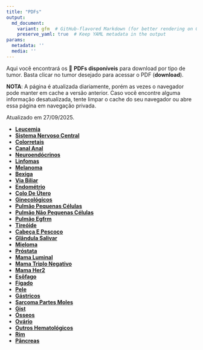 ```yaml
---
title: "PDFs"
output: 
  md_document:
    variant: gfm  # GitHub-flavored Markdown (for better rendering on GitHub)
    preserve_yaml: true  # Keep YAML metadata in the output
params:
  metadata: ''
  media: ''
---
```


<script async src="https://scripts.simpleanalyticscdn.com/latest.js"></script>

Aqui você encontrará os 📝 **PDFs disponíveis** para download por tipo
de tumor. Basta clicar no tumor desejado para acessar o PDF
(**download**).

**NOTA**: A página é atualizada diariamente, porém as vezes o navegador
pode manter em cache a versão anterior. Caso você encontre alguma
informação desatualizada, tente limpar o cache do seu navegador ou abre
essa página em navegação privada.

Atualizado em 27/09/2025.

- [**Leucemia**](https://coeoralmeds-e768.restdb.io/media/68d773930d20f725000140ec?download=true)
- [**Sistema Nervoso
  Central**](https://coeoralmeds-e768.restdb.io/media/68d773940d20f725000140ef?download=true)
- [**Colorretais**](https://coeoralmeds-e768.restdb.io/media/68d773970d20f725000140f4?download=true)
- [**Canal
  Anal**](https://coeoralmeds-e768.restdb.io/media/68d773990d20f725000140f6?download=true)
- [**Neuroendócrinos**](https://coeoralmeds-e768.restdb.io/media/68d7739b0d20f725000140f9?download=true)
- [**Linfomas**](https://coeoralmeds-e768.restdb.io/media/68d7739d0d20f725000140fb?download=true)
- [**Melanoma**](https://coeoralmeds-e768.restdb.io/media/68d7739e0d20f725000140fd?download=true)
- [**Bexiga**](https://coeoralmeds-e768.restdb.io/media/68d773a00d20f725000140fe?download=true)
- [**Via
  Biliar**](https://coeoralmeds-e768.restdb.io/media/68d773a10d20f72500014100?download=true)
- [**Endométrio**](https://coeoralmeds-e768.restdb.io/media/68d773a30d20f72500014102?download=true)
- [**Colo De
  Útero**](https://coeoralmeds-e768.restdb.io/media/68d773a40d20f72500014104?download=true)
- [**Ginecológicos**](https://coeoralmeds-e768.restdb.io/media/68d773a60d20f72500014106?download=true)
- [**Pulmão Pequenas
  Células**](https://coeoralmeds-e768.restdb.io/media/68d773a80d20f72500014108?download=true)
- [**Pulmão Não Pequenas
  Células**](https://coeoralmeds-e768.restdb.io/media/68d773a90d20f7250001410a?download=true)
- [**Pulmão
  Egfrm**](https://coeoralmeds-e768.restdb.io/media/68d773ab0d20f7250001410c?download=true)
- [**Tireóide**](https://coeoralmeds-e768.restdb.io/media/68d773ae0d20f72500014110?download=true)
- [**Cabeça E
  Pescoço**](https://coeoralmeds-e768.restdb.io/media/68d773af0d20f72500014112?download=true)
- [**Glândula
  Salivar**](https://coeoralmeds-e768.restdb.io/media/68d773b10d20f72500014114?download=true)
- [**Mieloma**](https://coeoralmeds-e768.restdb.io/media/68d773b20d20f72500014116?download=true)
- [**Próstata**](https://coeoralmeds-e768.restdb.io/media/68d773b40d20f72500014118?download=true)
- [**Mama
  Luminal**](https://coeoralmeds-e768.restdb.io/media/68d773b80d20f7250001411d?download=true)
- [**Mama Triplo
  Negativo**](https://coeoralmeds-e768.restdb.io/media/68d773b90d20f7250001411f?download=true)
- [**Mama
  Her2**](https://coeoralmeds-e768.restdb.io/media/68d773bb0d20f72500014120?download=true)
- [**Esôfago**](https://coeoralmeds-e768.restdb.io/media/68d773bc0d20f72500014122?download=true)
- [**Fígado**](https://coeoralmeds-e768.restdb.io/media/68d773be0d20f72500014124?download=true)
- [**Pele**](https://coeoralmeds-e768.restdb.io/media/68d773bf0d20f72500014126?download=true)
- [**Gástricos**](https://coeoralmeds-e768.restdb.io/media/68d773c10d20f72500014128?download=true)
- [**Sarcoma Partes
  Moles**](https://coeoralmeds-e768.restdb.io/media/68d773c30d20f7250001412a?download=true)
- [**Gist**](https://coeoralmeds-e768.restdb.io/media/68d773c40d20f72500014130?download=true)
- [**Ósseos**](https://coeoralmeds-e768.restdb.io/media/68d773c60d20f72500014132?download=true)
- [**Ovário**](https://coeoralmeds-e768.restdb.io/media/68d773c70d20f72500014134?download=true)
- [**Outros
  Hematológicos**](https://coeoralmeds-e768.restdb.io/media/68d773c90d20f72500014136?download=true)
- [**Rim**](https://coeoralmeds-e768.restdb.io/media/68d773ca0d20f72500014138?download=true)
- [**Pâncreas**](https://coeoralmeds-e768.restdb.io/media/68d773cc0d20f7250001413a?download=true)
